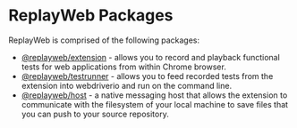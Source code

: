 # ReplayWeb Packages

ReplayWeb is comprised of the following packages:

* [@replayweb/extension](extension/) - allows you to record and playback functional tests for web applications from within Chrome browser.
* [@replayweb/testrunner](testrunner/) - allows you to feed recorded tests from the extension into webdriverio and run on the command line.
* [@replayweb/host](host/) - a native messaging host that allows the extension to communicate with the filesystem of your local machine to save files that you can push to your source repository.

